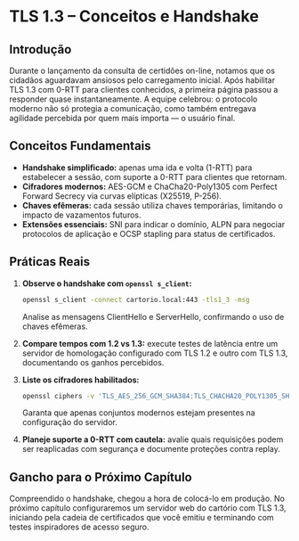 # TLS 1.3 – Conceitos e Handshake

## Introdução

Durante o lançamento da consulta de certidões on-line, notamos que os cidadãos aguardavam ansiosos pelo carregamento inicial. Após habilitar TLS 1.3 com 0-RTT para clientes conhecidos, a primeira página passou a responder quase instantaneamente. A equipe celebrou: o protocolo moderno não só protegia a comunicação, como também entregava agilidade percebida por quem mais importa — o usuário final.

## Conceitos Fundamentais

- **Handshake simplificado:** apenas uma ida e volta (1-RTT) para estabelecer a sessão, com suporte a 0-RTT para clientes que retornam.
- **Cifradores modernos:** AES-GCM e ChaCha20-Poly1305 com Perfect Forward Secrecy via curvas elípticas (X25519, P-256).
- **Chaves efêmeras:** cada sessão utiliza chaves temporárias, limitando o impacto de vazamentos futuros.
- **Extensões essenciais:** SNI para indicar o domínio, ALPN para negociar protocolos de aplicação e OCSP stapling para status de certificados.

## Práticas Reais

1. **Observe o handshake com `openssl s_client`:**
   ```bash
   openssl s_client -connect cartorio.local:443 -tls1_3 -msg
   ```
   Analise as mensagens ClientHello e ServerHello, confirmando o uso de chaves efêmeras.

2. **Compare tempos com 1.2 vs 1.3:** execute testes de latência entre um servidor de homologação configurado com TLS 1.2 e outro com TLS 1.3, documentando os ganhos percebidos.

3. **Liste os cifradores habilitados:**
   ```bash
   openssl ciphers -v 'TLS_AES_256_GCM_SHA384:TLS_CHACHA20_POLY1305_SHA256'
   ```
   Garanta que apenas conjuntos modernos estejam presentes na configuração do servidor.

4. **Planeje suporte a 0-RTT com cautela:** avalie quais requisições podem ser reaplicadas com segurança e documente proteções contra replay.

## Gancho para o Próximo Capítulo

Compreendido o handshake, chegou a hora de colocá-lo em produção. No próximo capítulo configuraremos um servidor web do cartório com TLS 1.3, iniciando pela cadeia de certificados que você emitiu e terminando com testes inspiradores de acesso seguro.

